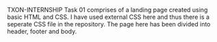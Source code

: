 TXON-INTERNSHIP
Task 01 comprises of a landing page created using basic HTML and CSS. I have used external CSS here and thus there is a seperate CSS file in the repository. The page here has been divided into header, footer and body.
